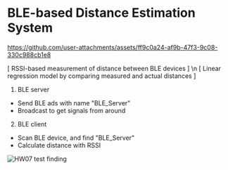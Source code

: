# BLE-based Distance Estimation System 




https://github.com/user-attachments/assets/ff9c0a24-af9b-47f3-9c08-330c988cb1e8

[ RSSI-based measurement of distance between BLE devices ] \n
[ Linear regression model by comparing measured and actual distances ]

1. BLE server
- Send BLE ads with name "BLE_Server"
- Broadcast to get signals from around
2. BLE client
- Scan BLE device, and find "BLE_Server"
- Calculate distance with RSSI

![HW07 test finding](https://github.com/user-attachments/assets/d81c3998-2659-4c95-b9e7-9cd0a991d32c)
